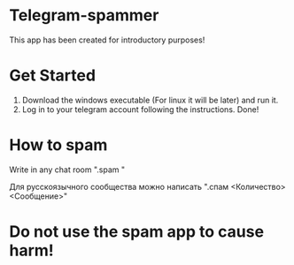 # Telegram-spammer

This app has been created for introductory purposes!

# Get Started

1. Download the windows executable (For linux it will be later) and run it.
2. Log in to your telegram account following the instructions.
Done!

# How to spam

Write in any chat room ".spam <count> <message>"

Для русскоязычного сообщества можно написать ".спам <Количество> <Сообщение>"

# Do not use the spam app to cause harm!
